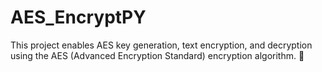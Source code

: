 # AES_EncryptPY
This project enables AES key generation, text encryption, and decryption using the AES (Advanced Encryption Standard) encryption algorithm. 🔐
